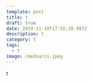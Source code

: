 ```yaml
---
template: post
title: t
draft: true
date: 2019-11-10T17:55:20.497Z
description: t
category: t
tags:
  - t
image: /media/cs.jpeg
---
```

t
